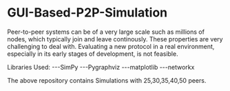 # GUI-Based-P2P-Simulation
Peer-to-peer systems can be of a very large scale such as millions of nodes, which typically join and leave continously. These properties are very challenging to deal with. Evaluating a new protocol in a real environment, especially in its early stages of development, is not feasible.


Libraries Used:
---SimPy
---Pygraphviz
---matplotlib
---networkx


The above repository contains Simulations with 25,30,35,40,50 peers.

